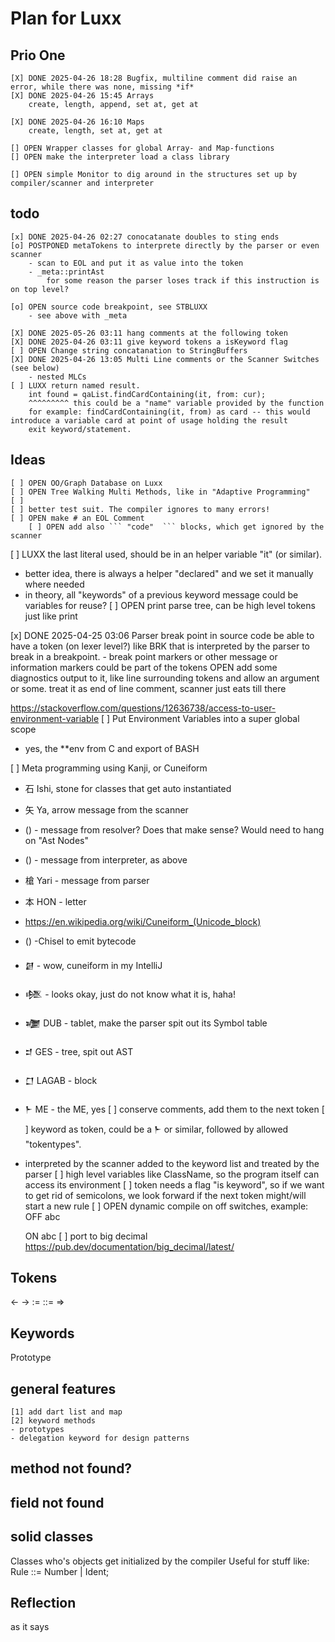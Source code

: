 # Plan for Luxx

## Prio One
    [X] DONE 2025-04-26 18:28 Bugfix, multiline comment did raise an error, while there was none, missing *if* 
    [X] DONE 2025-04-26 15:45 Arrays
        create, length, append, set at, get at

    [X] DONE 2025-04-26 16:10 Maps
        create, length, set at, get at
    
    [] OPEN Wrapper classes for global Array- and Map-functions
    [] OPEN make the interpreter load a class library

    [] OPEN simple Monitor to dig around in the structures set up by compiler/scanner and interpreter

## todo
    [x] DONE 2025-04-26 02:27 conocatanate doubles to sting ends
    [o] POSTPONED metaTokens to interprete directly by the parser or even scanner
        - scan to EOL and put it as value into the token
        - _meta::printAst
            for some reason the parser loses track if this instruction is on top level?

    [o] OPEN source code breakpoint, see STBLUXX
        - see above with _meta

    [X] DONE 2025-05-26 03:11 hang comments at the following token
    [X] DONE 2025-04-26 03:11 give keyword tokens a isKeyword flag
    [ ] OPEN Change string concatanation to StringBuffers
    [X] DONE 2025-04-26 13:05 Multi Line comments or the Scanner Switches (see below)
        - nested MLCs  
    [ ] LUXX return named result.
        int found = qaList.findCardContaining(it, from: cur);
        ^^^^^^^^^ this could be a "name" variable provided by the function
        for example: findCardContaining(it, from) as card -- this would introduce a variable card at point of usage holding the result
        exit keyword/statement.

## Ideas 
    [ ] OPEN OO/Graph Database on Luxx
    [ ] OPEN Tree Walking Multi Methods, like in "Adaptive Programming"
    [ ] 
    [ ] better test suit. The compiler ignores to many errors!
    [ ] OPEN make # an EOL Comment
        [ ] OPEN add also ``` "code"  ``` blocks, which get ignored by the scanner

[ ] LUXX the last literal used, should be in an helper variable "it" (or similar).
- better idea, there is always a helper "declared" and we set it manually where needed
- in theory, all "keywords" of a previous keyword message could be variables for reuse?
[ ] OPEN print parse tree, can be high level tokens just like print

[x] DONE 2025-04-25 03:06 Parser break point in source code be able to have a token (on lexer level?) like BRK that is interpreted by the parser to break in a breakpoint. 
    - break point markers or other message or information markers could be part of the tokens
    OPEN add some diagnostics output to it, like line surrounding tokens and allow an argument or some.
        treat it as end of line comment, scanner just eats till there

https://stackoverflow.com/questions/12636738/access-to-user-environment-variable
[ ] Put Environment Variables into a super global scope
- yes, the **env from C and export of BASH

[ ] Meta programming using Kanji, or Cuneiform
- 石 Ishi, stone for classes that get auto instantiated
- 矢 Ya, arrow message from the scanner
- () - message from resolver? Does that make sense? Would need to hang on "Ast Nodes"
- () - message from interpreter, as above
- 槍 Yari - message from parser
- 本 HON - letter
- https://en.wikipedia.org/wiki/Cuneiform_(Unicode_block)
- () -Chisel to emit bytecode
- 𒇞 - wow, cuneiform in my IntelliJ
- 𒆶 - looks okay, just do not know what it is, haha!
- 𒍶 DUB - tablet, make the parser spit out its Symbol table
- 𒄑 GES - tree, spit out AST
- 𒆸 LAGAB - block
- 𒈨 ME - the ME, yes 
[ ] conserve comments, add them to the next token
[ ] keyword as token, could be a 𒈨 or similar, followed by allowed "tokentypes". 
- interpreted by the scanner added to the keyword list and treated by the parser
[ ] high level variables like ClassName, so the program itself can access its environment
[ ] token needs a flag "is keyword", so if we want to get rid of semicolons, we look forward if the next token might/will start a new rule
[ ] OPEN dynamic compile on off switches, example:
  OFF abc

  ON abc
[ ] port to big decimal https://pub.dev/documentation/big_decimal/latest/

## Tokens
<- -> := ::= =>

## Keywords
   Prototype
   
## general features
    [1] add dart list and map
    [2] keyword methods
    - prototypes
    - delegation keyword for design patterns

## method not found?

## field not found

## solid classes
   Classes who's objects get initialized by the compiler
   Useful for stuff like:
   Rule ::= Number | Ident;
   
## Reflection
   as it says